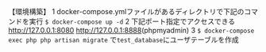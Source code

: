 【環境構築】
1 docker-compose.ymlファイルがあるディレクトリで下記のコマンドを実行
    `$ docker-compose up -d` 
2 下記ポート指定でアクセスできる
<http://127.0.0.1:8080> 
<http://127.0.0.1:8888>(phpmyadmin)
3 `$ docker-compose exec php php artisan migrate` で`test_database`にユーザテーブルを作成